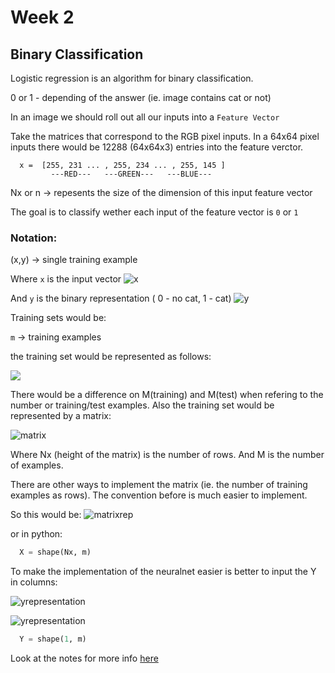 # Week 2

## Binary Classification

Logistic regression is an algorithm for binary classification.

 0 or 1 - depending of the answer (ie. image contains cat or not)

In an image we should roll out all our inputs into a `Feature Vector`

Take the matrices that correspond to the RGB pixel inputs.
In a 64x64 pixel inputs there would be 12288 (64x64x3) entries into the feature verctor.

  ```
    x =  [255, 231 ... , 255, 234 ... , 255, 145 ]
           ---RED---   ---GREEN---   ---BLUE---
  ```

  Nx or n  -> repesents the size of the dimension of this input feature vector

The goal is to classify wether each input of the feature vector is `0` or  `1`

### Notation:

  (x,y) -> single training example

  Where `x` is the input vector ![x](http://chart.apis.google.com/chart?cht=tx&chs=30&chl=x%20%5Cepsilon%20%5Cmathbb%7BR%7D%5E%7BN_%7Bx%7D%7D)
 <!-- x \epsilon \mathbb{R}^{N_{x}} -->

  And `y` is the binary representation ( 0 - no cat, 1 - cat)  ![y](http://chart.apis.google.com/chart?cht=tx&chs=30&chl=y%20%5Cepsilon%20%5Cbig%5C%7B0%20%2C%201%5Cbig%5C%7D)

<!-- y \epsilon \big\{0 , 1\big\} -->

Training sets would be:

 `m` -> training examples

 the training set would be represented as follows:

![](http://chart.apis.google.com/chart?cht=tx&chs=30&chl=%5C%7B%5Cleft(%20x%5E%7B(1)%7D%2C%20y%5E%7B(1)%7D%20%5Cright%20)%2C%20%5Cleft(%20x%5E%7B(2)%7D%2C%20y%5E%7B(2)%7D%20%5Cright%20)%2C%5Cldots%2C%20%5Cleft(%20x%5E%7B(n)%7D%2C%20y%5E%7B(n)%7D%20%5Cright%20)%5C%7D)

<!--\{\left( x^{(1)}, y^{(1)} \right ), \left( x^{(2)}, y^{(2)} \right ),\ldots, \left( x^{(n)}, y^{(n)} \right )\}-->

There would be a difference on M(training) and M(test) when refering to the number or training/test examples.
Also the training set would be represented by a matrix:

![matrix](http://chart.apis.google.com/chart?cht=tx&chs=51&chl=x%3D%20%5Cbegin%7Bbmatrix%7D%0A%7C%20%26%20%7C%20%26%20%7C%20%26%20%7C%20%5C%5C%20%0Ax%5E%7B(1)%7D%20%26%20x%5E%7B(2)%7D%26%20%5Cldots%20%26x%5E%7B(m)%7D%20%5C%5C%20%0A%7C%20%26%20%7C%20%26%20%7C%20%26%20%7C%20%5C%5C%20%0A%5Cend%7Bbmatrix%7D)

Where Nx (height of the matrix) is the number of rows. And M is the number of examples.
<!-- x= \begin{bmatrix}
| & | & | & | \\
x^{(1)} & x^{(2)}& \ldots &x^{(m)} \\
| & | & | & | \\
\end{bmatrix}-->

There are other ways to implement the matrix (ie. the number of training examples as rows). The convention before is much easier to implement.

So this would be: ![matrixrep](http://chart.apis.google.com/chart?cht=tx&chs=30&chl=x%20%5Cepsilon%20%5Cmathbb%7BR%7D%5E%7BN_%7Bx%7D%20%5Ccdot%20m%7D)
 <!-- x \epsilon \mathbb{R}^{N_{x} \cdot m} -->

 or in python: 

```python
  X = shape(Nx, m)
```

To make the implementation of the neuralnet easier is better to input the Y in columns:

![yrepresentation](http://chart.apis.google.com/chart?cht=tx&chs=30&chl=%5Cbig%5B%20y%5E%7B(1)%7D%2Cy%5E%7B(2)%7D%5Cldots%20y%5E%7B(m)%7D%5Cbig%5D)
<!-- \big[ y^{(1)},y^{(2)}\ldots y^{(m)}\big] -->
![yrepresentation](http://chart.apis.google.com/chart?cht=tx&chs=30&chl=y%20%5Cepsilon%20%5Cmathbb%7BR%7D%5E%7B1%5Ccdot%20m%7D)
<!-- y \epsilon \mathbb{R}^{1\cdot m} -->


```python
  Y = shape(1, m)
```
 Look at the notes for more info [here](../extra/Week2-TrainingSetNotations.pdf)


